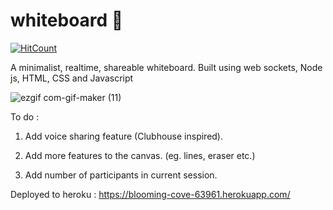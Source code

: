 # whiteboard 📝

[![HitCount](http://hits.dwyl.com/sumansid/whiteboard.svg)](http://hits.dwyl.com/sumansid/whiteboard)

A minimalist, realtime, shareable whiteboard. Built using web sockets, Node js, HTML, CSS and Javascript



![ezgif com-gif-maker (11)](https://user-images.githubusercontent.com/53033648/108430868-0a225f00-7210-11eb-80ae-7fa2749626bc.gif)



To do :

1. Add voice sharing feature (Clubhouse inspired).

2. Add more features to the canvas. (eg. lines, eraser etc.)

3. Add number of participants in current session.


Deployed to heroku : https://blooming-cove-63961.herokuapp.com/
